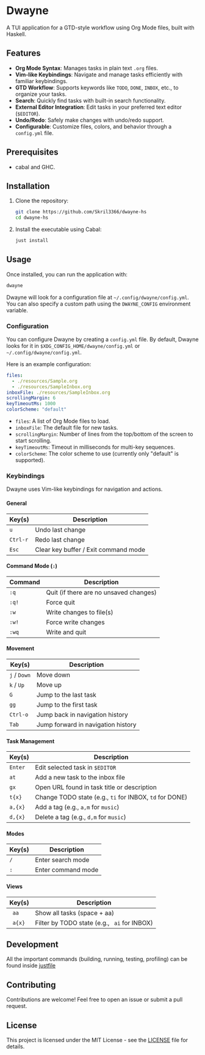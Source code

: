 # Dwayne

A TUI application for a GTD-style workflow using Org Mode files, built with
Haskell.

## Features

- **Org Mode Syntax**: Manages tasks in plain text `.org` files.
- **Vim-like Keybindings**: Navigate and manage tasks efficiently with familiar
  keybindings.
- **GTD Workflow**: Supports keywords like `TODO`, `DONE`, `INBOX`, etc., to
  organize your tasks.
- **Search**: Quickly find tasks with built-in search functionality.
- **External Editor Integration**: Edit tasks in your preferred text editor
  (`$EDITOR`).
- **Undo/Redo**: Safely make changes with undo/redo support.
- **Configurable**: Customize files, colors, and behavior through a `config.yml`
  file.

## Prerequisites

- cabal and GHC.

## Installation

1.  Clone the repository:

    ```sh
    git clone https://github.com/Skril3366/dwayne-hs
    cd dwayne-hs
    ```

2.  Install the executable using Cabal:
    ```sh
    just install
    ```

## Usage

Once installed, you can run the application with:

```sh
dwayne
```

Dwayne will look for a configuration file at `~/.config/dwayne/config.yml`. You
can also specify a custom path using the `DWAYNE_CONFIG` environment variable.

### Configuration

You can configure Dwayne by creating a `config.yml` file. By default, Dwayne
looks for it in `$XDG_CONFIG_HOME/dwayne/config.yml` or
`~/.config/dwayne/config.yml`.

Here is an example configuration:

```yaml
files:
  - ./resources/Sample.org
  - ./resources/SampleInbox.org
inboxFile: ./resources/SampleInbox.org
scrollingMargin: 6
keyTimeoutMs: 1000
colorScheme: "default"
```

- `files`: A list of Org Mode files to load.
- `inboxFile`: The default file for new tasks.
- `scrollingMargin`: Number of lines from the top/bottom of the screen to start
  scrolling.
- `keyTimeoutMs`: Timeout in milliseconds for multi-key sequences.
- `colorScheme`: The color scheme to use (currently only "default" is
  supported).

### Keybindings

Dwayne uses Vim-like keybindings for navigation and actions.

#### General

| Key(s)   | Description                          |
| -------- | ------------------------------------ |
| `u`      | Undo last change                     |
| `Ctrl-r` | Redo last change                     |
| `Esc`    | Clear key buffer / Exit command mode |

#### Command Mode (`:`)

| Command | Description                            |
| ------- | -------------------------------------- |
| `:q`    | Quit (if there are no unsaved changes) |
| `:q!`   | Force quit                             |
| `:w`    | Write changes to file(s)               |
| `:w!`   | Force write changes                    |
| `:wq`   | Write and quit                         |

#### Movement

| Key(s)       | Description                        |
| ------------ | ---------------------------------- |
| `j` / `Down` | Move down                          |
| `k` / `Up`   | Move up                            |
| `G`          | Jump to the last task              |
| `gg`         | Jump to the first task             |
| `Ctrl-o`     | Jump back in navigation history    |
| `Tab`        | Jump forward in navigation history |

#### Task Management

| Key(s)  | Description                                             |
| ------- | ------------------------------------------------------- |
| `Enter` | Edit selected task in `$EDITOR`                         |
| `at`    | Add a new task to the inbox file                        |
| `gx`    | Open URL found in task title or description             |
| `t{x}`  | Change TODO state (e.g., `ti` for INBOX, `td` for DONE) |
| `a,{x}` | Add a tag (e.g., `a,m` for `music`)                     |
| `d,{x}` | Delete a tag (e.g., `d,m` for `music`)                  |

#### Modes

| Key(s) | Description        |
| ------ | ------------------ |
| `/`    | Enter search mode  |
| `:`    | Enter command mode |

#### Views

| Key(s)  | Description                                  |
| ------- | -------------------------------------------- |
| ` aa`   | Show all tasks (space + aa)                  |
| ` a{x}` | Filter by TODO state (e.g., ` ai` for INBOX) |

## Development

All the important commands (building, running, testing, profiling) can be found
inside [justfile](./justfile)

## Contributing

Contributions are welcome! Feel free to open an issue or submit a pull request.

## License

This project is licensed under the MIT License - see the [LICENSE](LICENSE) file
for details.
